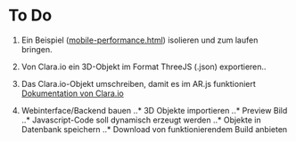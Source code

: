 # To Do

1. Ein Beispiel ([mobile-performance.html](https://github.com/jeromeetienne/AR.js/blob/master/three.js/examples/mobile-performance.html)) isolieren und zum laufen bringen.

2. Von Clara.io ein 3D-Objekt im Format ThreeJS (.json) exportieren..

3. Das Clara.io-Objekt umschreiben, damit es im AR.js funktioniert [Dokumentation von Clara.io](https://clara.io/learn/user-guide/data_exchange/threejs_export)

4. Webinterface/Backend bauen
..* 3D Objekte importieren
..* Preview Bild
..* Javascript-Code soll dynamisch erzeugt werden
..* Objekte in Datenbank speichern
..* Download von funktionierendem Build anbieten
